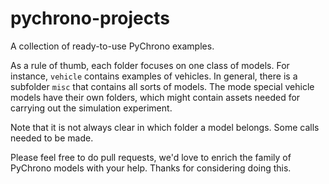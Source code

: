 # pychrono-projects
A collection of ready-to-use PyChrono examples.

As a rule of thumb, each folder focuses on one class of models. For instance, `vehicle` contains examples of vehicles. In general, there is a subfolder `misc` that contains all sorts of models. The mode special vehicle models have their own folders, which might contain assets needed for carrying out the simulation experiment.

Note that it is not always clear in which folder a model belongs. Some calls needed to be made. 

Please feel free to do pull requests, we'd love to enrich the family of PyChrono models with your help. Thanks for considering doing this.

